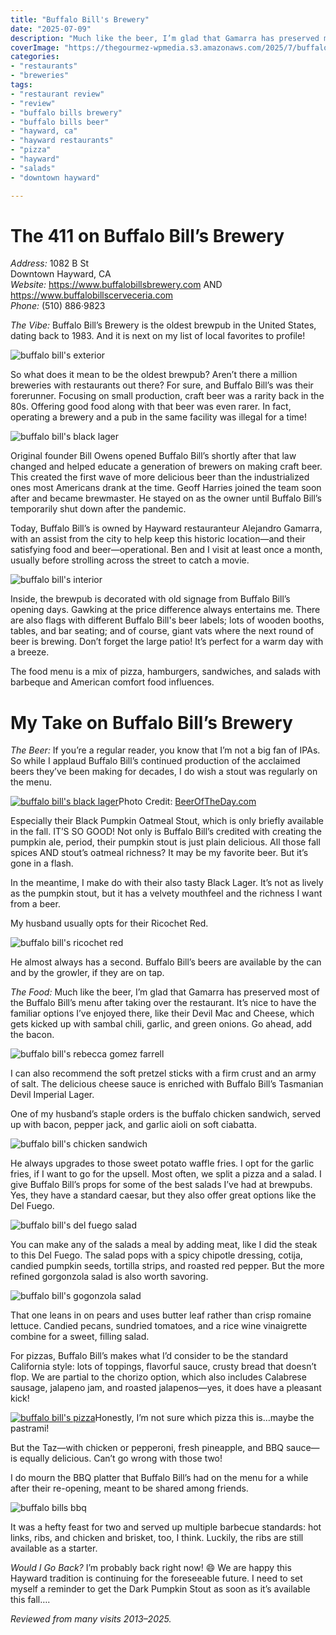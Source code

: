 ```yaml
---
title: "Buffalo Bill's Brewery"
date: "2025-07-09"
description: "Much like the beer, I’m glad that Gamarra has preserved most of the Buffalo Bill’s menu after taking over the restaurant. It’s nice to have the familiar options I’ve enjoyed there, like their Devil Mac and Cheese."
coverImage: "https://thegourmez-wpmedia.s3.amazonaws.com/2025/7/buffalo-bills-front.jpg"
categories:
- "restaurants"
- "breweries"
tags:
- "restaurant review"
- "review"
- "buffalo bills brewery"
- "buffalo bills beer"
- "hayward, ca"
- "hayward restaurants"
- "pizza"
- "hayward"
- "salads"
- "downtown hayward"

---
```

# The 411 on Buffalo Bill’s Brewery

*Address:* 1082 B St\
Downtown Hayward, CA\
*Website:* <https://www.buffalobillsbrewery.com> AND <https://www.buffalobillscerveceria.com>\
*Phone:* (510) 886·9823

*The Vibe:* Buffalo Bill’s Brewery is the oldest brewpub in the United States, dating back to 1983. And it is next on my list of local favorites to profile!

![buffalo bill's exterior](https://thegourmez-wpmedia.s3.amazonaws.com/2025/7/buffalo-bills-front.jpg)

So what does it mean to be the oldest brewpub? Aren’t there a million breweries with restaurants out there? For sure, and Buffalo Bill’s was their forerunner. Focusing on small production, craft beer was a rarity back in the 80s. Offering good food along with that beer was even rarer. In fact, operating a brewery and a pub in the same facility was illegal for a time!

![buffalo bill's black lager](https://thegourmez-wpmedia.s3.amazonaws.com/2025/7/buffalo-bills+(1).jpg)

Original founder Bill Owens opened Buffalo Bill’s shortly after that law changed and helped educate a generation of brewers on making craft beer. This created the first wave of more delicious beer than the industrialized ones most Americans drank at the time. Geoff Harries joined the team soon after and became brewmaster. He stayed on as the owner until Buffalo Bill’s temporarily shut down after the pandemic.

Today, Buffalo Bill’s is owned by Hayward restauranteur Alejandro Gamarra, with an assist from the city to help keep this historic location—and their satisfying food and beer—operational. Ben and I visit at least once a month, usually before strolling across the street to catch a movie.

![buffalo bill's interior](https://thegourmez-wpmedia.s3.amazonaws.com/2025/7/buffalo-bills+(9).jpg)

Inside, the brewpub is decorated with old signage from Buffalo Bill’s opening days. Gawking at the price difference always entertains me. There are also flags with different Buffalo Bill's beer labels; lots of wooden booths, tables, and bar seating; and of course, giant vats where the next round of beer is brewing. Don’t forget the large patio! It’s perfect for a warm day with a breeze.

The food menu is a mix of pizza, hamburgers, sandwiches, and salads with barbeque and American comfort food influences.

# My Take on Buffalo Bill’s Brewery

*The Beer:* If you’re a regular reader, you know that I’m not a big fan of IPAs. So while I applaud Buffalo Bill’s continued production of the acclaimed beers they’ve been making for decades, I do wish a stout was regularly on the menu.

<div class="caption">

[![buffalo bill's black lager](https://thegourmez-wpmedia.s3.amazonaws.com/2025/7/black-pumpkin-stout.jpg)](https://thegourmez-wpmedia.s3.amazonaws.com/2025/7/black-pumpkin-stout.jpg)Photo Credit: [BeerOfTheDay.com](https://www.beeroftheday.com/beer/black-pumpkin)</div>

Especially their Black Pumpkin Oatmeal Stout, which is only briefly available in the fall. IT’S SO GOOD! Not only is Buffalo Bill’s credited with creating the pumpkin ale, period, their pumpkin stout is just plain delicious. All those fall spices AND stout’s oatmeal richness? It may be my favorite beer. But it’s gone in a flash.

In the meantime, I make do with their also tasty Black Lager. It’s not as lively as the pumpkin stout, but it has a velvety mouthfeel and the richness I want from a beer.

My husband usually opts for their Ricochet Red.

![buffalo bill's ricochet red](https://thegourmez-wpmedia.s3.amazonaws.com/2025/7/buffalo-bills+(6).jpg)

He almost always has a second. Buffalo Bill’s beers are available by the can and by the growler, if they are on tap.

*The Food:* Much like the beer, I’m glad that Gamarra has preserved most of the Buffalo Bill’s menu after taking over the restaurant. It’s nice to have the familiar options I’ve enjoyed there, like their Devil Mac and Cheese, which gets kicked up with sambal chili, garlic, and green onions. Go ahead, add the bacon.

![buffalo bill's rebecca gomez farrell](https://thegourmez-wpmedia.s3.amazonaws.com/2025/7/buffalo-bills+(8).jpg)

I can also recommend the soft pretzel sticks with a firm crust and an army of salt. The delicious cheese sauce is enriched with Buffalo Bill’s Tasmanian Devil Imperial Lager.

One of my husband’s staple orders is the buffalo chicken sandwich, served up with bacon, pepper jack, and garlic aioli on soft ciabatta.

![buffalo bill's chicken sandwich](https://thegourmez-wpmedia.s3.amazonaws.com/2025/7/buffalo-bills+(12).jpg)

He always upgrades to those sweet potato waffle fries. I opt for the garlic fries, if I want to go for the upsell. Most often, we split a pizza and a salad. I give Buffalo Bill’s props for some of the best salads I’ve had at brewpubs. Yes, they have a standard caesar, but they also offer great options like the Del Fuego.

![buffalo bill's del fuego salad](https://thegourmez-wpmedia.s3.amazonaws.com/2025/7/buffalo-bills+(2).jpg)

You can make any of the salads a meal by adding meat, like I did the steak to this Del Fuego. The salad pops with a spicy chipotle dressing, cotija, candied pumpkin seeds, tortilla strips, and roasted red pepper. But the more refined gorgonzola salad is also worth savoring.

![buffalo bill's gogonzola salad](https://thegourmez-wpmedia.s3.amazonaws.com/2025/7/buffalo-bills+(11).jpg)

That one leans in on pears and uses butter leaf rather than crisp romaine lettuce. Candied pecans, sundried tomatoes, and a rice wine vinaigrette combine for a sweet, filling salad.

For pizzas, Buffalo Bill’s makes what I’d consider to be the standard California style: lots of toppings, flavorful sauce, crusty bread that doesn’t flop. We are partial to the chorizo option, which also includes Calabrese sausage, jalapeno jam, and roasted jalapenos—yes, it does have a pleasant kick!

<div class="caption">

[![buffalo bill's pizza](https://thegourmez-wpmedia.s3.amazonaws.com/2025/7/buffalo-bills+(4).jpg)](https://thegourmez-wpmedia.s3.amazonaws.com/2025/7/buffalo-bills+(4).jpg)Honestly, I’m not sure which pizza this is…maybe the pastrami!</div>

But the Taz—with chicken or pepperoni, fresh pineapple, and BBQ sauce—is equally delicious. Can’t go wrong with those two!

I do mourn the BBQ platter that Buffalo Bill’s had on the menu for a while after their re-opening, meant to be shared among friends.

![buffalo bills bbq](https://thegourmez-wpmedia.s3.amazonaws.com/2025/7/buffalo-bills+(5).jpg)

It was a hefty feast for two and served up multiple barbecue standards: hot links, ribs, and chicken and brisket, too, I think. Luckily, the ribs are still available as a starter.

*Would I Go Back?* I’m probably back right now! 😄 We are happy this Hayward tradition is continuing for the foreseeable future. I need to set myself a reminder to get the Dark Pumpkin Stout as soon as it’s available this fall….

*Reviewed from many visits 2013–2025.*
